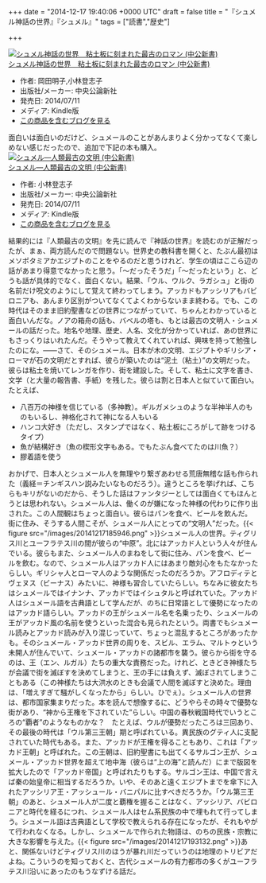
+++
date = "2014-12-17 19:40:06 +0000 UTC"
draft = false
title = "『シュメル神話の世界』『シュメル』"
tags = ["読書","歴史"]

+++
<div class="hatena-asin-detail"><a href="http://www.amazon.co.jp/exec/obidos/ASIN/B00LMB2M5C/bestylesnet-22/"><img src="http://ecx.images-amazon.com/images/I/31IdXB32HhL._SL160_.jpg" class="hatena-asin-detail-image" alt="シュメル神話の世界　粘土板に刻まれた最古のロマン (中公新書)" title="シュメル神話の世界　粘土板に刻まれた最古のロマン (中公新書)"/></a><div class="hatena-asin-detail-info"><a href="http://www.amazon.co.jp/exec/obidos/ASIN/B00LMB2M5C/bestylesnet-22/">シュメル神話の世界　粘土板に刻まれた最古のロマン (中公新書)</a><ul><li><span class="hatena-asin-detail-label">作者:</span> 岡田明子,小林登志子</li><li><span class="hatena-asin-detail-label">出版社/メーカー:</span> 中央公論新社</li><li><span class="hatena-asin-detail-label">発売日:</span> 2014/07/11</li><li><span class="hatena-asin-detail-label">メディア:</span> Kindle版</li><li><a href="http://d.hatena.ne.jp/asin/B00LMB2M5C/bestylesnet-22" target="_blank">この商品を含むブログを見る</a></li></ul></div><div class="hatena-asin-detail-foot"></div></div>面白いは面白いのだけど、シュメールのことがあんまりよく分かってなくて楽しめない感じだったので、追加で下記の本も購入。<div class="hatena-asin-detail"><a href="http://www.amazon.co.jp/exec/obidos/ASIN/B00LMB0KVK/bestylesnet-22/"><img src="http://ecx.images-amazon.com/images/I/313LDm-roaL._SL160_.jpg" class="hatena-asin-detail-image" alt="シュメル―人類最古の文明 (中公新書)" title="シュメル―人類最古の文明 (中公新書)"/></a><div class="hatena-asin-detail-info"><a href="http://www.amazon.co.jp/exec/obidos/ASIN/B00LMB0KVK/bestylesnet-22/">シュメル―人類最古の文明 (中公新書)</a><ul><li><span class="hatena-asin-detail-label">作者:</span> 小林登志子</li><li><span class="hatena-asin-detail-label">出版社/メーカー:</span> 中央公論新社</li><li><span class="hatena-asin-detail-label">発売日:</span> 2014/07/11</li><li><span class="hatena-asin-detail-label">メディア:</span> Kindle版</li><li><a href="http://d.hatena.ne.jp/asin/B00LMB0KVK/bestylesnet-22" target="_blank">この商品を含むブログを見る</a></li></ul></div><div class="hatena-asin-detail-foot"></div></div>結果的には『人類最古の文明』を先に読んで『神話の世界』を読むのが正解だったが、まぁ、両方読んだので問題ない。世界史の教科書を開くと、たぶん最初はメソポタミアかエジプトのことをやるのだと思うけれど、学生の頃はここら辺の話があまり得意でなかったと思う。「～だったそうだ」「～だったという」と、どうも話が具体的でなく、面白くない。結果、「ウル、ウルク、ラガシュ」と街の名前だけ呪文のようにして覚えて終わってしまう。アッカドもアッシリアもバビロニアも、あんまり区別がついてなくてよくわからないまま終わる。でも、この時代はそのまま旧約聖書などの世界につながっていて、ちゃんとわかっていると面白いんだな。ノアの箱舟の話も、バベルの塔も、もとは最古の文明人・シュメールの話だった。地名や地理、歴史、人名、文化が分かっていれば、あの世界にもさっくりはいれたんだ。そうやって教えてくれていれば、興味を持って勉強したのにな。――さて、そのシュメール。日本が木の文明、エジプトやギリシア・ローマが石の文明だとすれば、彼らが築いたのは“泥土（粘土）”の文明だった。彼らは粘土を焼いてレンガを作り、街を建設した。そして、粘土に文字を書き、文学（と大量の報告書、手紙）を残した。彼らは割と日本人と似ていて面白い。たとえば、

<ul>
<li>八百万の神様を信じている（多神教）。ギルガメシュのような半神半人のものもいるし、神格化されて神になる人もいる</li>
<li>ハンコ大好き（ただし、スタンプではなく、粘土板にころがして跡をつけるタイプ）</li>
<li>魚が結構好き（魚の楔形文字もある。でもたぶん食べてたのは川魚？）</li>
<li>膠着語を使う</li>
</ul>おかげで、日本人とシュメール人を無理やり繋ぎあわせる荒唐無稽な話も作られた（義経＝チンギスハン説みたいなものだろう）。違うところを挙げれば、こちらもキリがないのだから、そうした話はファンタジーとしては面白くてもほんとうとは思われない。シュメール人は、働くのが嫌になった神様の代わりに作り出された。この人間観はちょっと面白い。彼らはパンを食べ、ビールを飲んだ。街に住み、そうする人間こそが、シュメール人にとっての“文明人”だった。{{< figure src="/images/20141217185946.png"  >}}シュメール人の世界。ティグリス川とユーフラテス川の間が彼らの“中原”。北にはアッカド人という人々が住んでいる。彼らもまた、シュメール人のまねをして街に住み、パンを食べ、ビールを飲む。なので、シュメール人はアッカド人にはあまり敵対心をもたなかったらしい。ギリシャ人とローマ人のような関係だったのだろうか。アフロディテとヴェヌス（ビーナス）みたいに、神様も習合していたらしい。ちなみに彼女たちはシュメールではイナンナ、アッカドではイシュタルと呼ばれていた。アッカド人はシュメール語を古典語として学んだが、のちに日常語として優勢になったのはアッカド語らしい。アッカドの王がシュメール名を名乗ったり、シュメールの王がアッカド風の名前を使うといった混合も見られたという。両書でもシュメール読みとアッカド読みが入り混じっていて、ちょっと混乱するところがあったかも。そのシュメール・アッカド世界の周りを、スビル、エラム、マルトゥという未開人が住んでいて、シュメール・アッカドの諸都市を襲う。彼らから街を守るのは、王（エン、ルガル）たちの重大な責務だった。けれど、ときどき神様たちが会議で街を滅ぼすを決めてしまうと、王の手には負えず、滅ぼされてしまうこともある（この神様たちは大洪水のときも会議で人間を滅ぼすと決めた。理由は、「増えすぎて騒がしくなったから」らしい。ひでぇ）。シュメール人の世界は、都市国家集まりだった。本を読んで想像するに、どうやらその時々で優勢な街があり、“神から王権を下されていた”らしい。中国の春秋戦国時代でいうところの“覇者”のようなものかな？　たとえば、ウルが優勢だったころは三回あり、その最後の時代は「ウル第三王朝」期と呼ばれている。異民族のグティ人に支配されていた時代もある。また、アッカドが王権を得ることもあり、これは「アッカド王朝」と呼ばれた。この王朝は、旧約聖書にも出てくるサルゴン王が、シュメール・アッカド世界を超えて地中海（彼らは“上の海”と読んだ）にまで版図を拡大したので「アッカド帝国」と呼ばれたりもする。サルゴン王は、中国で言えば秦の始皇帝に相当するだろうか。いや、そのあと遠くエジプトまでを傘下に入れたアッシリア王・アッシュール・バニパルに比すべきだろうか。「ウル第三王朝」のあと、シュメール人が二度と覇権を握ることはなく、アッシリア、バビロニアと時代を経るにつれ、シュメール人はセム系民族の中で埋もれて行ってしまう。シュメール語は古典語として学校で教えられる存在になったが、それもやがて行われなくなる。しかし、シュメールで作られた物語は、のちの民族・宗教に大きな影響を与えた。{{< figure src="/images/20141217193132.png"  >}}あと、関係ないけどティグリス川のほうが暴れ川だっていうのは地理のトリビアだよね。こういうのを知っておくと、古代シュメールの有力都市の多くがユーフラテス川沿いにあったのもうなずける話だ。


